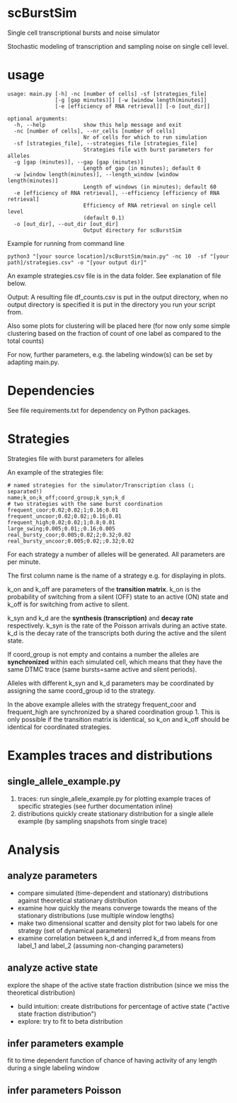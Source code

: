 # scBurstSim
Single cell transcriptional bursts and noise simulator

Stochastic modeling of transcription and sampling noise on single cell level. 

# usage 

``` 
usage: main.py [-h] -nc [number of cells] -sf [strategies_file]
               [-g [gap minutes)]] [-w [window length(minutes]]
               [-e [efficiency of RNA retrieval]] [-o [out_dir]]

optional arguments:
  -h, --help            show this help message and exit
  -nc [number of cells], --nr_cells [number of cells]
                        Nr of cells for which to run simulation
  -sf [strategies_file], --strategies_file [strategies_file]
                        Strategies file with burst parameters for alleles
  -g [gap (minutes)], --gap [gap (minutes)]
                        Length of gap (in minutes); default 0
  -w [window length(minutes)], --length_window [window length(minutes)]
                        Length of windows (in minutes); default 60
  -e [efficiency of RNA retrieval], --efficiency [efficiency of RNA retrieval]
                        Efficiency of RNA retrieval on single cell level
                        (default 0.1)
  -o [out_dir], --out_dir [out_dir]
                        Output directory for scBurstSim
```

Example for running from command line
```
python3 "[your source location]/scBurstSim/main.py" -nc 10  -sf "[your path]/strategies.csv" -o "[your output dir]"
```
An example strategies.csv file is in the data folder. See explanation of file below.

Output: A resulting file df_counts.csv is put in the output directory, when
no output directory is specified it is put in the directory you run your 
script from.

Also some plots for clustering will be placed here (for now only some simple 
clustering based on the fraction of count of one label as compared to the total counts)  

For now, further parameters, e.g. the labeling window(s) can be set by adapting main.py.

# Dependencies 

See file requirements.txt for dependency on Python packages.
 

# Strategies

Strategies file with burst parameters for alleles

An example of the strategies file:

```                        
# named strategies for the simulator/Transcription class (; separated!)
name;k_on;k_off;coord_group;k_syn;k_d
# two strategies with the same burst coordination
frequent_coor;0.02;0.02;1;0.16;0.01
frequent_uncoor;0.02;0.02;;0.16;0.01
frequent_high;0.02;0.02;1;0.8;0.01
large_swing;0.005;0.01;;0.16;0.005
real_bursty_coor;0.005;0.02;2;0.32;0.02
real_bursty_uncoor;0.005;0.02;;0.32;0.02
```
For each strategy a number of alleles will be generated. 
All parameters are per minute.

The first column name is the name of a strategy e.g. for displaying in plots.

k_on and k_off are parameters of the **transition matrix**. k_on is the probability of
switching from a silent (OFF) state to an active (ON) state and k_off is for
switching from active to silent.

k_syn and k_d are the **synthesis (transcription)** and **decay rate** respectively.
k_syn is the rate of the Poisson arrivals during an active state. 
k_d is the decay rate of the transcripts both during the active and the silent state.

If coord_group is not empty and contains a number the alleles are
**synchronized** within each simulated cell, which means that they have the same DTMC
trace (same bursts=same active and silent periods).

Alleles with different k_syn and k_d parameters may be coordinated 
by assigning the same coord_group id to the strategy.   

In the above example alleles with the strategy 
frequent_coor and frequent_high are synchronized by a shared coordination group 1.
This is only possible if the transition matrix is identical, so k_on and k_off 
should be identical for coordinated strategies.  


# Examples traces and distributions

## single_allele_example.py 
1. traces: run single_allele_example.py for plotting example traces of specific strategies (see further documentation inline)
2. distributions quickly create stationary distribution for a single allele example (by sampling snapshots from single trace)

# Analysis

## analyze parameters

- compare simulated (time-dependent and stationary) distributions 
against theoretical stationary distribution
- examine how quickly the means converge towards the means of the stationary distributions 
(use multiple window lengths)
- make two dimensional scatter and density plot for two labels 
for one strategy (set of dynamical parameters)
- examine correlation between k_d and inferred k_d from means 
from label_1 and label_2 (assuming non-changing parameters)

## analyze active state
explore the shape of the active state fraction distribution 
(since we miss the theoretical distribution)
- build intuition: create distributions for percentage of active state ("active state fraction distribution")
- explore: try to fit to beta distribution

## infer parameters example
fit to time dependent function of chance of having activity of any length 
during a single labeling window

## infer parameters Poisson






